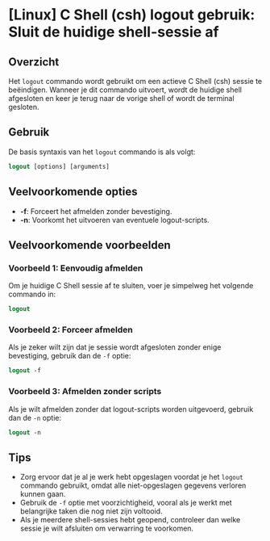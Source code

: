 # [Linux] C Shell (csh) logout gebruik: Sluit de huidige shell-sessie af

## Overzicht
Het `logout` commando wordt gebruikt om een actieve C Shell (csh) sessie te beëindigen. Wanneer je dit commando uitvoert, wordt de huidige shell afgesloten en keer je terug naar de vorige shell of wordt de terminal gesloten.

## Gebruik
De basis syntaxis van het `logout` commando is als volgt:

```csh
logout [options] [arguments]
```

## Veelvoorkomende opties
- **-f**: Forceert het afmelden zonder bevestiging.
- **-n**: Voorkomt het uitvoeren van eventuele logout-scripts.

## Veelvoorkomende voorbeelden

### Voorbeeld 1: Eenvoudig afmelden
Om je huidige C Shell sessie af te sluiten, voer je simpelweg het volgende commando in:

```csh
logout
```

### Voorbeeld 2: Forceer afmelden
Als je zeker wilt zijn dat je sessie wordt afgesloten zonder enige bevestiging, gebruik dan de `-f` optie:

```csh
logout -f
```

### Voorbeeld 3: Afmelden zonder scripts
Als je wilt afmelden zonder dat logout-scripts worden uitgevoerd, gebruik dan de `-n` optie:

```csh
logout -n
```

## Tips
- Zorg ervoor dat je al je werk hebt opgeslagen voordat je het `logout` commando gebruikt, omdat alle niet-opgeslagen gegevens verloren kunnen gaan.
- Gebruik de `-f` optie met voorzichtigheid, vooral als je werkt met belangrijke taken die nog niet zijn voltooid.
- Als je meerdere shell-sessies hebt geopend, controleer dan welke sessie je wilt afsluiten om verwarring te voorkomen.